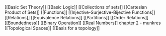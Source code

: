 [[Basic Set Theory]]
[[Basic Logic]]
[[Collections of sets]]
[[Cartesian Product of Sets]]
[[Functions]]
[[Injective-Surjective-Bijective Functions]]
[[Relations]]
[[Equivalence Relations]]
[[Partitions]]
[[Order Relations]]
[[Boundedness]]
[[Binary Operation]]
[[Real Numbers]]
chapter 2 - munkres
[[Topological Spaces]]
[[Basis for a topology]]

